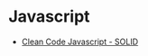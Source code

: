 # Javascript

- [Clean Code Javascript - SOLID](https://github.com/felipe-augusto/clean-code-javascript)
